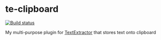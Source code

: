 # te-clipboard

[![Build status](https://ci.appveyor.com/api/projects/status/9ym92igu30467icu/branch/master?svg=true)](https://ci.appveyor.com/project/DoumanAsh/te-clipboard/branch/master)

My multi-purpose plugin for [TextExtractor](https://github.com/Artikash/Textractor) that stores text onto clipboard
